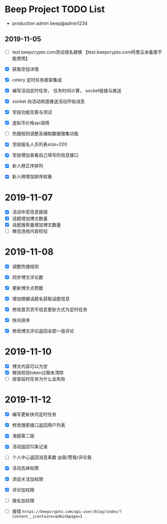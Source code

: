 # Beep Project TODO List


- production admin  beep@admin1234

## 2019-11-05

- [ ] test.beepcrypto.com测试域名替换 【test.beepcrypto.com阿里云未备案不能使用】
- [x] 获取空投详情
- [x] celery 定时任务框架集成
- [x] 编写活动定时任务， 任务时间计算， socket链接与推送
- [x] socket 向活动频道推送活动开始消息
- [x] 空投功能完善与测试
- [x] 虚拟币价格api调用
- [ ] 热搜规则调整及辅助数据搜集功能
- [x] 空投报名人员列表size=200

- [x] 空投增加查看自己填写的信息接口
- [x] 新人榜正序排列
- [x] 新人榜增加排序权重

# 2019-11-07

- [x] 活动中奖信息报错
- [x] 话题增加博文数量
- [x] 话题搜索量增加博文数量
- [ ] 微信违规内容校验

# 2019-11-08

- [x] 调整热搜规则
- [x] 同步博文评论数
- [x] 更新博文点赞数
- [x] 增加根据话题名获取话题信息
- [x] 修改首页货币信息更新方式为定时任务
- [x] 快讯排序
- [x] 修改博文评论返回全部一级评论



# 2019-11-10

- [x] 博文内容可以为空
- [x] 微信校验token过期未清除
- [ ] 排查延时任务为什么会失败

# 2019-11-12
- [x] 编写更新快讯定时任务
- [x] 修改搜索接口返回用户列表
- [x] 海报第二版
- [x] 活动返回12条记录
- [ ] 个人中心返回消息条数 @我/赞我/评论我
- [x] 活动去掉权限
- [x] 添加关注加权限
- [x] 评论加权限
- [ ] 报名加权限
- [ ] 报错 `https://beepcrypto.com/api-user/blog/index/?content__icontains=admin&page=1`

